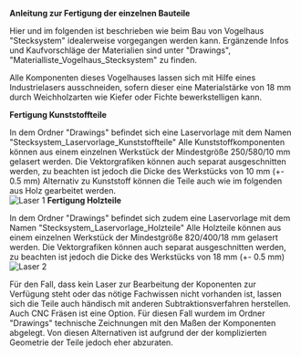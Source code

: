 __Anleitung zur Fertigung der einzelnen Bauteile__

Hier und im folgenden ist beschrieben wie beim Bau von Vogelhaus "Stecksystem" idealerweise vorgegangen werden kann. Ergänzende Infos und Kaufvorschläge der Materialien sind unter "Drawings", "Materialliste_Vogelhaus_Stecksystem" zu finden. 

Alle Komponenten dieses Vogelhauses lassen sich mit Hilfe eines Industrielasers ausschneiden, sofern dieser eine Materialstärke von 18 mm durch Weichholzarten wie Kiefer oder Fichte bewerkstelligen kann. 

__Fertigung Kunststoffteile__

In dem Ordner "Drawings" befindet sich eine Laservorlage mit dem Namen "Stecksystem_Laservorlage_Kunststoffteile" Alle Kunststoffkomponenten können aus einem einzelnen Werkstück der Mindestgröße 250/580/10 mm gelasert werden. Die Vektorgrafiken können auch separat ausgeschnitten werden, zu beachten ist jedoch die Dicke des Werkstücks von 10 mm (+- 0.5 mm) Alternativ zu Kunststoff können die Teile auch wie im folgenden aus Holz gearbeitet werden.  
![Laser 1](https://github.com/user-attachments/assets/efa8e90a-7ef8-4273-8393-a3f5bdef1b5b)
__Fertigung Holzteile__

In dem Ordner "Drawings" befindet sich zudem eine Laservorlage mit dem Namen "Stecksystem_Laservorlage_Holzteile" Alle Holzteile können aus einem einzelnen Werkstück der Mindestgröße 820/400/18 mm gelasert werden. Die Vektorgrafiken können auch separat ausgeschnitten werden, zu beachten ist jedoch die Dicke des Werkstücks von 18 mm (+- 0.5 mm)  
![Laser 2](https://github.com/user-attachments/assets/a77aeb4d-b1e9-462b-89da-4928a6b1475e)

Für den Fall, dass kein Laser zur Bearbeitung der Koponenten zur Verfügung steht oder das nötige Fachwissen nicht vorhanden ist, lassen sich die Teile auch händisch mit anderen Subtraktionsverfahren herstellen. Auch CNC Fräsen ist eine Option. Für diesen Fall wurdem im Ordner "Drawings" technische Zeichnungen mit den Maßen der Komponenten abgelegt. Von diesen Alternativen ist aufgrund der der komplizierten Geometrie der Teile jedoch eher abzuraten.  


